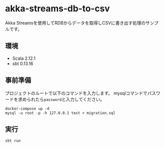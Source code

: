 # akka-streams-db-to-csv

Akka Streamsを使用してRDBからデータを取得しCSVに書き出す処理のサンプルです。

## 環境
- Scala 2.12.1
- sbt 0.13.16

## 事前準備

プロジェクトのルートで以下のコマンドを入力します。
mysqlコマンドでパスワードを求められたら`password`と入力してください。

```shell
docker-compose up -d
mysql -u root -p -h 127.0.0.1 test < migration.sql 
```

## 実行
```shell
sbt run
```
